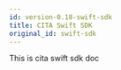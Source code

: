 ```yaml
---
id: version-0.18-swift-sdk
title: CITA Swift SDK
original_id: swift-sdk
---
```


This is cita swift sdk doc
